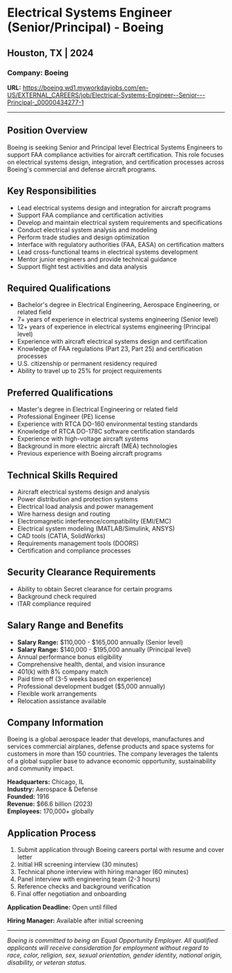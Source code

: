 # Electrical Systems Engineer (Senior/Principal) - Boeing
## Houston, TX | 2024

### Company: Boeing
**URL:** https://boeing.wd1.myworkdayjobs.com/en-US/EXTERNAL_CAREERS/job/Electrical-Systems-Engineer--Senior---Principal-_00000434277-1

---

## Position Overview

Boeing is seeking Senior and Principal level Electrical Systems Engineers to support FAA compliance activities for aircraft certification. This role focuses on electrical systems design, integration, and certification processes across Boeing's commercial and defense aircraft programs.

## Key Responsibilities

- Lead electrical systems design and integration for aircraft programs
- Support FAA compliance and certification activities
- Develop and maintain electrical system requirements and specifications
- Conduct electrical system analysis and modeling
- Perform trade studies and design optimization
- Interface with regulatory authorities (FAA, EASA) on certification matters
- Lead cross-functional teams in electrical systems development
- Mentor junior engineers and provide technical guidance
- Support flight test activities and data analysis

## Required Qualifications

- Bachelor's degree in Electrical Engineering, Aerospace Engineering, or related field
- 7+ years of experience in electrical systems engineering (Senior level)
- 12+ years of experience in electrical systems engineering (Principal level)
- Experience with aircraft electrical systems design and certification
- Knowledge of FAA regulations (Part 23, Part 25) and certification processes
- U.S. citizenship or permanent residency required
- Ability to travel up to 25% for project requirements

## Preferred Qualifications

- Master's degree in Electrical Engineering or related field
- Professional Engineer (PE) license
- Experience with RTCA DO-160 environmental testing standards
- Knowledge of RTCA DO-178C software certification standards
- Experience with high-voltage aircraft systems
- Background in more electric aircraft (MEA) technologies
- Previous experience with Boeing aircraft programs

## Technical Skills Required

- Aircraft electrical systems design and analysis
- Power distribution and protection systems
- Electrical load analysis and power management
- Wire harness design and routing
- Electromagnetic interference/compatibility (EMI/EMC)
- Electrical system modeling (MATLAB/Simulink, ANSYS)
- CAD tools (CATIA, SolidWorks)
- Requirements management tools (DOORS)
- Certification and compliance processes

## Security Clearance Requirements

- Ability to obtain Secret clearance for certain programs
- Background check required
- ITAR compliance required

## Salary Range and Benefits

- **Salary Range:** $110,000 - $165,000 annually (Senior level)
- **Salary Range:** $140,000 - $195,000 annually (Principal level)
- Annual performance bonus eligibility
- Comprehensive health, dental, and vision insurance
- 401(k) with 8% company match
- Paid time off (3-5 weeks based on experience)
- Professional development budget ($5,000 annually)
- Flexible work arrangements
- Relocation assistance available

## Company Information

Boeing is a global aerospace leader that develops, manufactures and services commercial airplanes, defense products and space systems for customers in more than 150 countries. The company leverages the talents of a global supplier base to advance economic opportunity, sustainability and community impact.

**Headquarters:** Chicago, IL  
**Industry:** Aerospace & Defense  
**Founded:** 1916  
**Revenue:** $66.6 billion (2023)  
**Employees:** 170,000+ globally

## Application Process

1. Submit application through Boeing careers portal with resume and cover letter
2. Initial HR screening interview (30 minutes)
3. Technical phone interview with hiring manager (60 minutes)
4. Panel interview with engineering team (2-3 hours)
5. Reference checks and background verification
6. Final offer negotiation and onboarding

**Application Deadline:** Open until filled

**Hiring Manager:** Available after initial screening

---

*Boeing is committed to being an Equal Opportunity Employer. All qualified applicants will receive consideration for employment without regard to race, color, religion, sex, sexual orientation, gender identity, national origin, disability, or veteran status.*